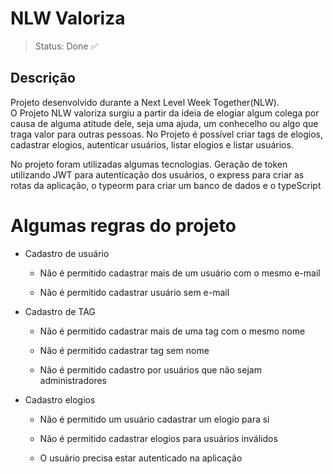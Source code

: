 # NLW Valoriza
>Status: Done ✅ 

## Descrição
<p> 
  Projeto desenvolvido durante a Next Level Week Together(NLW).<br>
  O Projeto NLW valoriza surgiu a partir da ideia de elogiar algum colega por causa de alguma
  atitude dele, seja uma ajuda, um conhecelho ou algo que traga valor para outras pessoas. No 
  Projeto é possível criar tags de elogios, cadastrar elogios, autenticar usuários, listar elogios e
  listar usuários.
</p>

<p> 
  No projeto foram utilizadas algumas tecnologias. Geração de token utilizando JWT para autenticação dos
  usuários, o express para criar as rotas da aplicação, o typeorm para criar um banco de dados e o typeScript
</p>

# Algumas regras do projeto
- Cadastro de usuário
  
  - Não é permitido cadastrar mais de um usuário com o mesmo e-mail

  - Não é permitido cadastrar usuário sem e-mail

- Cadastro de TAG

  - Não é permitido cadastrar mais de uma tag com o mesmo nome
  
  - Não é permitido cadastrar tag sem nome
  
  - Não é permitido cadastro por usuários que não sejam administradores

- Cadastro elogios 

  - Não é permitido um usuário cadastrar um elogio para si

  - Não é permitido cadastrar elogios para usuários inválidos

  - O usuário precisa estar autenticado na aplicação
